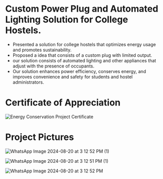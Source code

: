 # Custom Power Plug and Automated Lighting Solution for College Hostels.
- Presented a solution for college hostels that optimizes energy usage and promotes sustainability. 
- Proposed a idea that consists of a custom plug with limited output.
- our solution consists of automated lighting and other appliances that adjust with the presence of occupants. 
- Our solution enhances power efficiency, conserves energy, and improves convenience and safety for students and hostel administrators.
# Certificate of Appreciation
![Energy Conservation Project Certificate](https://github.com/user-attachments/assets/1998bbe1-aeb5-4bd8-b6bf-d3069c370ab6)

# Project Pictures
![WhatsApp Image 2024-08-20 at 3 12 52 PM (1)](https://github.com/user-attachments/assets/3be4cb01-744e-46e4-be01-0e1919b983b2)

![WhatsApp Image 2024-08-20 at 3 12 51 PM (1)](https://github.com/user-attachments/assets/a689935f-c323-4bfe-9fd3-3cabcf156081)

![WhatsApp Image 2024-08-20 at 3 12 52 PM](https://github.com/user-attachments/assets/8770e332-b345-43fc-91a7-7118f62eb7d4)
